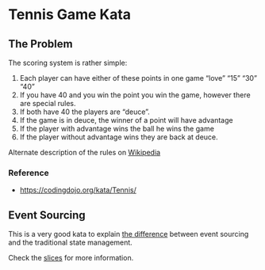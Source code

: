 # Tennis Game Kata

## The Problem

The scoring system is rather simple:

1. Each player can have either of these points in one game “love” “15” “30” “40” 
2. If you have 40 and you win the point you win the game, however there are special rules.
3. If both have 40 the players are “deuce”.
4. If the game is in deuce, the winner of a point will have advantage
5. If the player with advantage wins the ball he wins the game
6. If the player without advantage wins they are back at deuce.

Alternate description of the rules on [Wikipedia](http://en.wikipedia.org/wiki/Tennis#Scoring)

### Reference

* https://codingdojo.org/kata/Tennis/

## Event Sourcing

This is a very good kata to explain [the difference](app/src/main/kotlin/me/heaton/es/GenericService.kt) between event sourcing and the traditional state management.

Check the [slices](event-sourcing.pdf) for more information.